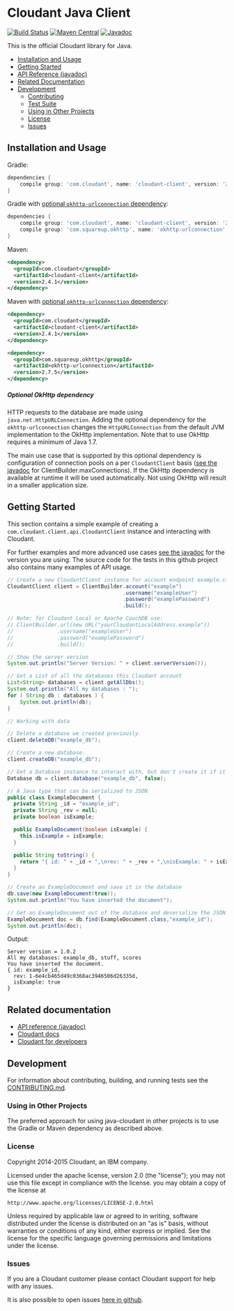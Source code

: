 # Cloudant Java Client
[![Build Status](https://travis-ci.org/cloudant/java-cloudant.svg?branch=master)](https://travis-ci.org/cloudant/java-cloudant)
[![Maven Central](https://maven-badges.herokuapp.com/maven-central/com.cloudant/cloudant-client/badge.svg)](https://maven-badges.herokuapp.com/maven-central/com.cloudant/cloudant-client)
[![Javadoc](https://javadoc-emblem.rhcloud.com/doc/com.cloudant/cloudant-client/badge.svg)](http://www.javadoc.io/doc/com.cloudant/cloudant-client)

This is the official Cloudant library for Java.

* [Installation and Usage](#installation-and-usage)
* [Getting Started](#getting-started)
* [API Reference (javadoc)](http://www.javadoc.io/doc/com.cloudant/cloudant-client/)
* [Related Documentation](#related-documentation)
* [Development](#development)
    * [Contributing](CONTRIBUTING.md)
    * [Test Suite](CONTRIBUTING.md#running-the-tests)
    * [Using in Other Projects](#using-in-other-projects)
    * [License](#license)
    * [Issues](#issues)

## Installation and Usage

Gradle:
```groovy
dependencies {
    compile group: 'com.cloudant', name: 'cloudant-client', version: '2.4.1'
}
```

Gradle with [optional `okhttp-urlconnection` dependency](#optional-okhttp-dependency):
```groovy
dependencies {
    compile group: 'com.cloudant', name: 'cloudant-client', version: '2.4.1'
    compile group: 'com.squareup.okhttp', name: 'okhttp-urlconnection', version: '2.7.5'
}
```

Maven:
~~~ xml
<dependency>
  <groupId>com.cloudant</groupId>
  <artifactId>cloudant-client</artifactId>
  <version>2.4.1</version>
</dependency>
~~~

Maven with [optional `okhttp-urlconnection` dependency](#optional-okhttp-dependency):

~~~ xml
<dependency>
  <groupId>com.cloudant</groupId>
  <artifactId>cloudant-client</artifactId>
  <version>2.4.1</version>
</dependency>

<dependency>
  <groupId>com.squareup.okhttp</groupId>
  <artifactId>okhttp-urlconnection</artifactId>
  <version>2.7.5</version>
</dependency>
~~~

##### Optional OkHttp dependency

HTTP requests to the database are made using `java.net.HttpURLConnection`. Adding the optional dependency for the `okhttp-urlconnection` changes the
`HttpURLConnection` from the default JVM implementation to the OkHttp implementation. Note that to use OkHttp requires a minimum of Java 1.7.

The main use case that is supported by this optional dependency is configuration of connection pools on a per `CloudantClient` basis
([see the javadoc](http://www.javadoc.io/doc/com.cloudant/cloudant-client/) for ClientBuilder.maxConnections). If the OkHttp dependency is
available at runtime it will be used automatically. Not using OkHttp will result in a smaller application size.

## Getting Started

This section contains a simple example of creating a `com.cloudant.client.api.CloudantClient` instance and interacting with Cloudant.

For further examples and more advanced use cases [see the javadoc](http://www.javadoc.io/doc/com.cloudant/cloudant-client/) for the version you are using.
The source code for the tests in this github project also contains many examples of API usage.

~~~ java
// Create a new CloudantClient instance for account endpoint example.cloudant.com
CloudantClient client = ClientBuilder.account("example")
                                     .username("exampleUser")
                                     .password("examplePassword")
                                     .build();

// Note: for Cloudant Local or Apache CouchDB use:
// ClientBuilder.url(new URL("yourCloudantLocalAddress.example"))
//              .username("exampleUser")
//              .password("examplePassword")
//              .build();

// Show the server version
System.out.println("Server Version: " + client.serverVersion());

// Get a List of all the databases this Cloudant account
List<String> databases = client.getAllDbs();
System.out.println("All my databases : ");
for ( String db : databases ) {
	System.out.println(db);
}

// Working with data

// Delete a database we created previously.
client.deleteDB("example_db");

// Create a new database.
client.createDB("example_db");

// Get a Database instance to interact with, but don't create it if it doesn't already exist
Database db = client.database("example_db", false);

// A Java type that can be serialized to JSON
public class ExampleDocument {
  private String _id = "example_id";
  private String _rev = null;
  private boolean isExample;

  public ExampleDocument(boolean isExample) {
    this.isExample = isExample;
  }

  public String toString() {
    return "{ id: " + _id + ",\nrev: " + _rev + ",\nisExample: " + isExample + "\n}";
  }
}

// Create an ExampleDocument and save it in the database
db.save(new ExampleDocument(true));
System.out.println("You have inserted the document");

// Get an ExampleDocument out of the database and deserialize the JSON into a Java type
ExampleDocument doc = db.find(ExampleDocument.class,"example_id");
System.out.println(doc);
~~~

Output:
```
Server version = 1.0.2
All my databases: example_db, stuff, scores
You have inserted the document.
{ id: example_id,
  rev: 1-6e4cb465d49c0368ac3946506d26335d,
  isExample: true
}
```

## Related documentation
* [API reference (javadoc)](http://www.javadoc.io/doc/com.cloudant/cloudant-client/)
* [Cloudant docs](http://docs.cloudant.com/)
* [Cloudant for developers](https://cloudant.com/for-developers/)

## Development

For information about contributing, building, and running tests see the [CONTRIBUTING.md](CONTRIBUTING.md).

### Using in Other Projects

The preferred approach for using java-cloudant in other projects is to use the Gradle or Maven dependency as described above.

### License

Copyright 2014-2015 Cloudant, an IBM company.

Licensed under the apache license, version 2.0 (the "license"); you may not use this file except in compliance with the license.  you may obtain a copy of the license at

    http://www.apache.org/licenses/LICENSE-2.0.html

Unless required by applicable law or agreed to in writing, software distributed under the license is distributed on an "as is" basis, without warranties or conditions of any kind, either express or implied. See the license for the specific language governing permissions and limitations under the license.

### Issues

If you are a Cloudant customer please contact Cloudant support for help with any issues.

It is also possible to open issues [here in github](../../issues).
